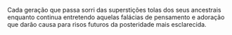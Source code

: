 ﻿Cada geração que passa sorri das superstições tolas dos seus ancestrais enquanto continua entretendo aquelas falácias de pensamento e adoração que darão causa para risos futuros da posteridade mais esclarecida.